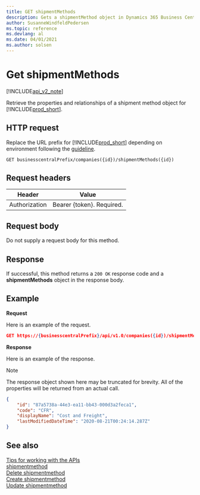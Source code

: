 ```yaml
---
title: GET shipmentMethods  
description: Gets a shipmentMethod object in Dynamics 365 Business Central.
author: SusanneWindfeldPedersen
ms.topic: reference
ms.devlang: al
ms.date: 04/01/2021
ms.author: solsen
---
```


# Get shipmentMethods

[!INCLUDE[api_v2_note](../../../includes/api_v2_note.md)]

Retrieve the properties and relationships of a shipment method object for [!INCLUDE[prod_short](../../../includes/prod_short.md)].

## HTTP request
Replace the URL prefix for [!INCLUDE[prod_short](../../../includes/prod_short.md)] depending on environment following the [guideline](../endpoints-apis-for-dynamics.md).

```
GET businesscentralPrefix/companies({id})/shipmentMethods({id})
```

## Request headers

|Header|Value|
|------|-----|
|Authorization  |Bearer {token}. Required. |

## Request body
Do not supply a request body for this method.

## Response
If successful, this method returns a ```200 OK``` response code and a **shipmentMethods** object in the response body.

## Example

**Request**

Here is an example of the request.
```json
GET https://{businesscentralPrefix}/api/v1.0/companies({id})/shipmentMethods({id})
```

**Response**

Here is an example of the response. 

> [!NOTE]  
>   The response object shown here may be truncated for brevity. All of the properties will be returned from an actual call.

```json
{
    "id": "87a5738a-44e3-ea11-bb43-000d3a2feca1",
    "code": "CFR",
    "displayName": "Cost and Freight",
    "lastModifiedDateTime": "2020-08-21T00:24:14.287Z"
}
```



## See also
[Tips for working with the APIs](../../../developer/devenv-connect-apps-tips.md)    
[shipmentmethod](../resources/dynamics_shipmentmethod.md)    
[Delete shipmentmethod](dynamics_shipmentmethod_Delete.md)    
[Create shipmentmethod](dynamics_shipmentmethod_Create.md)    
[Update shipmentmethod](dynamics_shipmentmethod_Update.md)    
